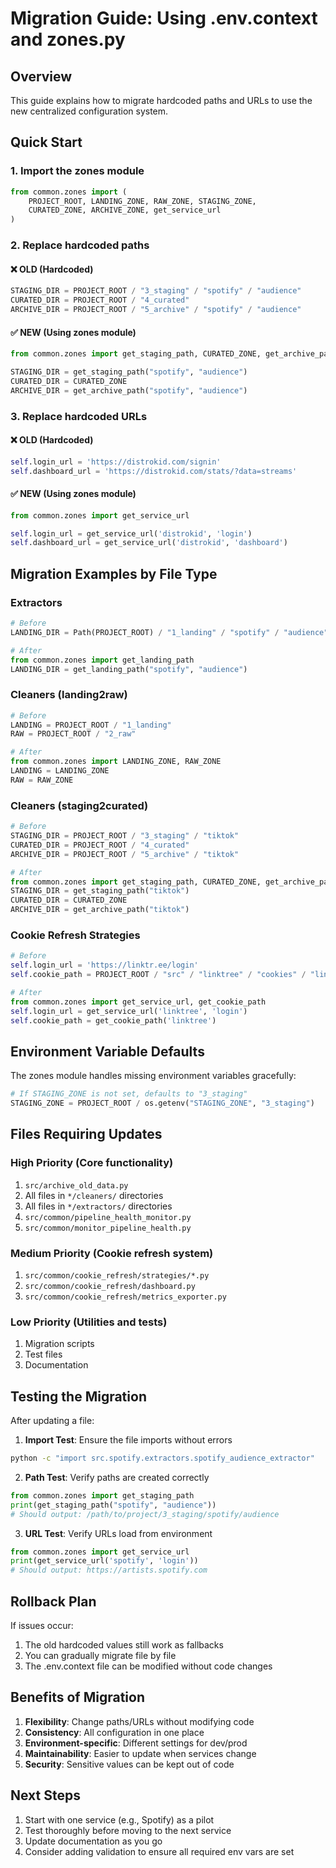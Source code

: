 # Migration Guide: Using .env.context and zones.py

## Overview
This guide explains how to migrate hardcoded paths and URLs to use the new centralized configuration system.

## Quick Start

### 1. Import the zones module
```python
from common.zones import (
    PROJECT_ROOT, LANDING_ZONE, RAW_ZONE, STAGING_ZONE, 
    CURATED_ZONE, ARCHIVE_ZONE, get_service_url
)
```

### 2. Replace hardcoded paths

#### ❌ OLD (Hardcoded)
```python
STAGING_DIR = PROJECT_ROOT / "3_staging" / "spotify" / "audience"
CURATED_DIR = PROJECT_ROOT / "4_curated"
ARCHIVE_DIR = PROJECT_ROOT / "5_archive" / "spotify" / "audience"
```

#### ✅ NEW (Using zones module)
```python
from common.zones import get_staging_path, CURATED_ZONE, get_archive_path

STAGING_DIR = get_staging_path("spotify", "audience")
CURATED_DIR = CURATED_ZONE
ARCHIVE_DIR = get_archive_path("spotify", "audience")
```

### 3. Replace hardcoded URLs

#### ❌ OLD (Hardcoded)
```python
self.login_url = 'https://distrokid.com/signin'
self.dashboard_url = 'https://distrokid.com/stats/?data=streams'
```

#### ✅ NEW (Using zones module)
```python
from common.zones import get_service_url

self.login_url = get_service_url('distrokid', 'login')
self.dashboard_url = get_service_url('distrokid', 'dashboard')
```

## Migration Examples by File Type

### Extractors
```python
# Before
LANDING_DIR = Path(PROJECT_ROOT) / "1_landing" / "spotify" / "audience"

# After
from common.zones import get_landing_path
LANDING_DIR = get_landing_path("spotify", "audience")
```

### Cleaners (landing2raw)
```python
# Before
LANDING = PROJECT_ROOT / "1_landing"
RAW = PROJECT_ROOT / "2_raw"

# After
from common.zones import LANDING_ZONE, RAW_ZONE
LANDING = LANDING_ZONE
RAW = RAW_ZONE
```

### Cleaners (staging2curated)
```python
# Before
STAGING_DIR = PROJECT_ROOT / "3_staging" / "tiktok"
CURATED_DIR = PROJECT_ROOT / "4_curated"
ARCHIVE_DIR = PROJECT_ROOT / "5_archive" / "tiktok"

# After
from common.zones import get_staging_path, CURATED_ZONE, get_archive_path
STAGING_DIR = get_staging_path("tiktok")
CURATED_DIR = CURATED_ZONE
ARCHIVE_DIR = get_archive_path("tiktok")
```

### Cookie Refresh Strategies
```python
# Before
self.login_url = 'https://linktr.ee/login'
self.cookie_path = PROJECT_ROOT / "src" / "linktree" / "cookies" / "linktree_cookies.json"

# After
from common.zones import get_service_url, get_cookie_path
self.login_url = get_service_url('linktree', 'login')
self.cookie_path = get_cookie_path('linktree')
```

## Environment Variable Defaults

The zones module handles missing environment variables gracefully:

```python
# If STAGING_ZONE is not set, defaults to "3_staging"
STAGING_ZONE = PROJECT_ROOT / os.getenv("STAGING_ZONE", "3_staging")
```

## Files Requiring Updates

### High Priority (Core functionality)
1. `src/archive_old_data.py`
2. All files in `*/cleaners/` directories
3. All files in `*/extractors/` directories
4. `src/common/pipeline_health_monitor.py`
5. `src/common/monitor_pipeline_health.py`

### Medium Priority (Cookie refresh system)
1. `src/common/cookie_refresh/strategies/*.py`
2. `src/common/cookie_refresh/dashboard.py`
3. `src/common/cookie_refresh/metrics_exporter.py`

### Low Priority (Utilities and tests)
1. Migration scripts
2. Test files
3. Documentation

## Testing the Migration

After updating a file:

1. **Import Test**: Ensure the file imports without errors
```bash
python -c "import src.spotify.extractors.spotify_audience_extractor"
```

2. **Path Test**: Verify paths are created correctly
```python
from common.zones import get_staging_path
print(get_staging_path("spotify", "audience"))
# Should output: /path/to/project/3_staging/spotify/audience
```

3. **URL Test**: Verify URLs load from environment
```python
from common.zones import get_service_url
print(get_service_url('spotify', 'login'))
# Should output: https://artists.spotify.com
```

## Rollback Plan

If issues occur:
1. The old hardcoded values still work as fallbacks
2. You can gradually migrate file by file
3. The .env.context file can be modified without code changes

## Benefits of Migration

1. **Flexibility**: Change paths/URLs without modifying code
2. **Consistency**: All configuration in one place
3. **Environment-specific**: Different settings for dev/prod
4. **Maintainability**: Easier to update when services change
5. **Security**: Sensitive values can be kept out of code

## Next Steps

1. Start with one service (e.g., Spotify) as a pilot
2. Test thoroughly before moving to the next service
3. Update documentation as you go
4. Consider adding validation to ensure all required env vars are set